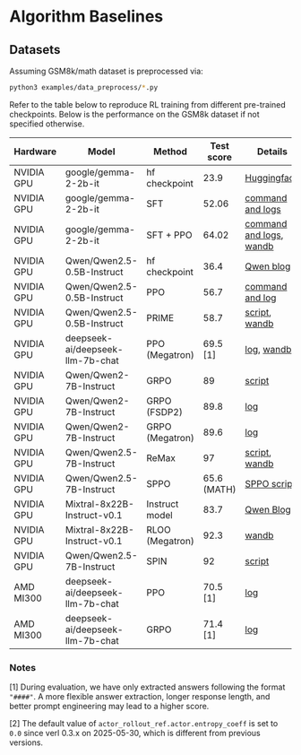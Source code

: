 # Algorithm Baselines

## Datasets

Assuming GSM8k/math dataset is preprocessed via:

```bash
python3 examples/data_preprocess/*.py
```

Refer to the table below to reproduce RL training from different pre-trained checkpoints. Below is the performance on the GSM8k dataset if not specified otherwise.


| Hardware    | Model                            | Method            | Test score   | Details |
|-------------|----------------------------------|-------------------|--------------|---------|
| NVIDIA GPU  | google/gemma-2-2b-it             | hf checkpoint     | 23.9         | [Huggingface](https://huggingface.co/google/gemma-2-2b-it#benchmark-results) |
| NVIDIA GPU  | google/gemma-2-2b-it             | SFT               | 52.06        | [command and logs](https://github.com/eric-haibin-lin/verl-data/blob/experiments/gsm8k/gemma-2-2b-it-sft-0.411.log) |
| NVIDIA GPU  | google/gemma-2-2b-it             | SFT + PPO         | 64.02        | [command and logs](https://github.com/eric-haibin-lin/verl-data/blob/experiments/gsm8k/gemma-2-2b-it-ppo-bsz512_4-prompt1024-resp-512-0.640.log), [wandb](https://api.wandb.ai/links/verl-team/h7ux8602) |
| NVIDIA GPU  | Qwen/Qwen2.5-0.5B-Instruct       | hf checkpoint     | 36.4         | [Qwen blog](https://qwenlm.github.io/blog/qwen2.5-llm/) |
| NVIDIA GPU  | Qwen/Qwen2.5-0.5B-Instruct       | PPO               | 56.7         | [command and log](https://github.com/eric-haibin-lin/verl-data/blob/experiments/gsm8k/Qwen2.5-0.5B-bsz256_2-prompt1024-resp512-0.567.log) |
| NVIDIA GPU  | Qwen/Qwen2.5-0.5B-Instruct       | PRIME             | 58.7         | [script](https://github.com/volcengine/verl/blob/main/recipe/prime/run_prime_qwen.sh), [wandb](https://api.wandb.ai/links/zefan-wang-thu-tsinghua-university/rxd1btvb) |
| NVIDIA GPU  | deepseek-ai/deepseek-llm-7b-chat | PPO (Megatron)    | 69.5 [1]     | [log](https://github.com/eric-haibin-lin/verl-data/blob/experiments/gsm8k/deepseek-llm-7b-chat-megatron-bsz256_4-prompt512-resp512-0.695.log), [wandb](https://wandb.ai/verl-team/verl_megatron_gsm8k_examples/runs/10fetyr3) |
| NVIDIA GPU  | Qwen/Qwen2-7B-Instruct           | GRPO              | 89           | [script](https://github.com/volcengine/verl/blob/a65c9157bc0b85b64cd753de19f94e80a11bd871/examples/grpo_trainer/run_qwen2-7b_seq_balance.sh) |
| NVIDIA GPU  | Qwen/Qwen2-7B-Instruct           | GRPO (FSDP2)      | 89.8         | [log](https://github.com/eric-haibin-lin/verl-data/blob/experiments/gsm8k/qwen2-7b-fsdp2.log) |
| NVIDIA GPU  | Qwen/Qwen2-7B-Instruct           | GRPO (Megatron)   | 89.6         | [log](https://github.com/eric-haibin-lin/verl-data/blob/experiments/gsm8k/qwen2-7b_math_megatron.log) |
| NVIDIA GPU  | Qwen/Qwen2.5-7B-Instruct         | ReMax             | 97           | [script](https://github.com/eric-haibin-lin/verl/blob/main/examples/remax_trainer/run_qwen2.5-3b_seq_balance.sh), [wandb](https://wandb.ai/liziniu1997/verl_remax_example_gsm8k/runs/vxl10pln) |
| NVIDIA GPU  | Qwen/Qwen2.5-7B-Instruct         | SPPO              | 65.6 (MATH)  | [SPPO script](https://github.com/volcengine/verl/tree/main/recipe/sppo/README.md) |
| NVIDIA GPU  | Mixtral-8x22B-Instruct-v0.1      | Instruct model    | 83.7         | [Qwen Blog](https://qwenlm.github.io/blog/qwen2.5-llm/) |
| NVIDIA GPU  | Mixtral-8x22B-Instruct-v0.1      | RLOO (Megatron)   | 92.3         | [wandb](https://api.wandb.ai/links/ppo_dev/sbuiuf2d) |
| NVIDIA GPU  | Qwen/Qwen2.5-7B-Instruct         | SPIN              | 92           | [script](https://github.com/volcengine/verl/tree/main/recipe/spin/README.md) |
| AMD MI300   | deepseek-ai/deepseek-llm-7b-chat | PPO               | 70.5 [1]     | [log](https://github.com/yushengsu-thu/verl_training_log/blob/main/gsm8k/ppo_run_deepseek7b_llm.log) |
| AMD MI300   | deepseek-ai/deepseek-llm-7b-chat | GRPO              | 71.4 [1]     | [log](https://github.com/yushengsu-thu/verl_training_log/blob/main/gsm8k/grpo_run_deepseek7b_llm.log) |

### Notes

[1] During evaluation, we have only extracted answers following the format `"####"`. A more flexible answer extraction, longer response length, and better prompt engineering may lead to a higher score.

[2] The default value of `actor_rollout_ref.actor.entropy_coeff` is set to `0.0` since verl 0.3.x on 2025-05-30, which is different from previous versions.